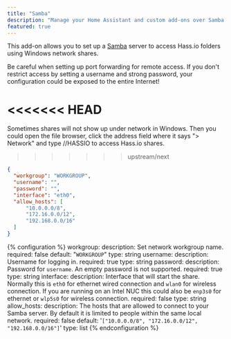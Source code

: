 ```yaml
---
title: "Samba"
description: "Manage your Home Assistant and custom add-ons over Samba."
featured: true
---
```


This add-on allows you to set up a [Samba](https://www.samba.org) server to access Hass.io folders using Windows network shares.

<div class='note warning'>

Be careful when setting up port forwarding for remote access. If you don't restrict access by setting a username and strong password, your configuration could be exposed to the entire Internet!

</div>

<<<<<<< HEAD
=======
<div class='note'>

Sometimes shares will not show up under network in Windows. Then you could open the file browser, click the address field where it says "> Network" and type //HASSIO to access Hass.io shares.

</div>

>>>>>>> upstream/next
```json
{
  "workgroup": "WORKGROUP",
  "username": "",
  "password": "",
  "interface": "eth0",
  "allow_hosts": [
      "10.0.0.0/8",
      "172.16.0.0/12",
      "192.168.0.0/16"
  ]
}
```

{% configuration %}
workgroup:
  description: Set network workgroup name.
  required: false
  default: "`WORKGROUP`"
  type: string
username:
  description: Username for logging in.
  required: true
  type: string
password:
  description: Password for `username`. An empty password is not supported.
  required: true
  type: string
interface:
  description: Interface that will start the share. Normally this is `eth0` for ethernet wired connection and `wlan0` for wireless connection. If you are running on an Intel NUC this could also be `enp3s0` for ethernet or `wlp5s0` for wireless connection.
  required: false
  type: string
allow_hosts:
  description: The hosts that are allowed to connect to your Samba server. By default it is limited to people within the same local network.
  required: false
  default: '`["10.0.0.0/8", "172.16.0.0/12", "192.168.0.0/16"]`'
  type: list
{% endconfiguration %}
